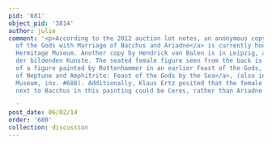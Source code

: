 ```yaml
---
pid: '681'
object_pid: '3814'
author: julie
comment: '<p>According to the 2012 auction lot notes, an anonymous copy of <a href="/object/feast-of-the-gods-with-marriage-of-bacchus-and-ariadne">Feast
  of the Gods with Marriage of Bacchus and Ariadne</a> is currently housed in the
  Hermitage Museum. Another copy by Hendrick van Balen is in Leipzig, at the Museum
  der bildenden Kunste. The seated female figure seen from the back is a reversal
  of a figure painted by Rottenhammer in an earlier Feast of the Gods, <a href="/object/marriage-of-neptune-and-amphitrite-feast-of-the-gods-by-the-sea">Marriage
  of Neptune and Amphitrite: Feast of the Gods by the Sea</a>, (also in the Hermitage
  Museum, inv. #688). Additionally, Klaus Ertz posited that the female goddess seated
  next to Bacchus in this painting could be Ceres, rather than Ariadne.</p>

  '
post_date: 06/02/14
order: '680'
collection: discussion
---
```


